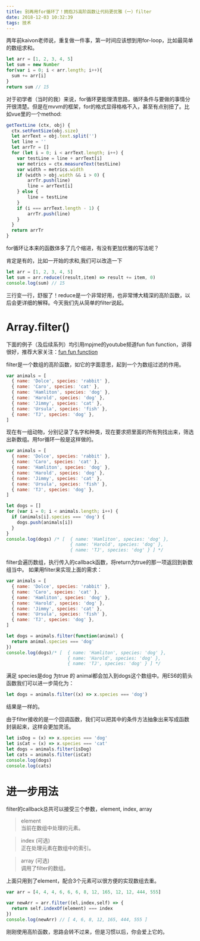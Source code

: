 ```yaml
---
title: 别再用for循环了！拥抱JS高阶函数让代码更优雅（一）filter
date: 2018-12-03 10:32:39
tags: 技术
---
```

两年前kaivon老师说，重复做一件事，第一时间应该想到用for-loop，比如最简单的数组求和。
```javascript
let arr = [1, 2, 3, 4, 5]
let sum = new Number
for(var i = 0; i < arr.length; i++){
  sum += arr[i]
}
return sum // 15
```
对于初学者（当时的我）来说，for循环更能理清思路，循环条件与要做的事情分开很清楚。但是在mvvm的框架，for的格式显得格格不入，甚至有点别扭了。比如vue里的一个method:
```javascript
getTextLine (ctx, obj) {
  ctx.setFontSize(obj.size)
  let arrText = obj.text.split('')
  let line = ''
  let arrTr = []
  for (let i = 0; i < arrText.length; i++) {
    var testLine = line + arrText[i]
    var metrics = ctx.measureText(testLine)
    var width = metrics.width
    if (width > obj.width && i > 0) {
        arrTr.push(line)
        line = arrText[i]
    } else {
        line = testLine
    }
    if (i === arrText.length - 1) {
        arrTr.push(line)
    }
  }
  return arrTr
}
```

for循环让本来的函数体多了几个缩进，有没有更加优雅的写法呢？

肯定是有的，比如一开始的求和,我们可以改造一下
```javascript
let arr = [1, 2, 3, 4, 5]
let sum = arr.reduce((result,item) => result += item, 0)
console.log(sum) // 15
```
三行变一行，舒服了！reduce是一个非常好用，也非常博大精深的高阶函数，以后会更详细的解释。今天我们先从简单的filter说起。

<!-- more -->

# Array.filter()

下面的例子（及后续系列）均引用mpjme的youtube频道fun fun function，讲得很好，推荐大家关注：[fun fun function](https://www.youtube.com/channel/UCO1cgjhGzsSYb1rsB4bFe4Q)

filter是一个数组的高阶函数，如它的字面意思，起到一个为数组过滤的作用。
```js
var animals = [
  { name: 'Dolce', species: 'rabbit' },
  { name: 'Caro', species: 'cat' },
  { name: 'Hamliton', species: 'dog' },
  { name: 'Harold', species: 'dog' },
  { name: 'Jimmy', species: 'cat' },
  { name: 'Ursula', species: 'fish' },
  { name: 'TJ', species: 'dog' },
]
```
现在有一组动物，分别记录了名字和种类，现在要求把里面的所有狗找出来，筛选出新数组。用for循环一般是这样做的。

```js
var animals = [
  { name: 'Dolce', species: 'rabbit' },
  { name: 'Caro', species: 'cat' },
  { name: 'Hamliton', species: 'dog' },
  { name: 'Harold', species: 'dog' },
  { name: 'Jimmy', species: 'cat' },
  { name: 'Ursula', species: 'fish' },
  { name: 'TJ', species: 'dog' },
]

let dogs = []
for (var i = 0; i < animals.length; i++) {
  if (animals[i].species === 'dog') {
    dogs.push(animals[i])
  }
}
console.log(dogs) /* ​​​​​[  { name: 'Hamliton', species: 'dog' },​​​​​
                      ​​​​​  { name: 'Harold', species: 'dog' },​​​​​
                      ​​​​​  { name: 'TJ', species: 'dog' } ]​​​ */​​
```

filter会遍历数组，执行传入的callback函数，将return为true的那一项返回到新数组当中。
如果用filter来实现上面的需求：
```js
var animals = [
  { name: 'Dolce', species: 'rabbit' },
  { name: 'Caro', species: 'cat' },
  { name: 'Hamliton', species: 'dog' },
  { name: 'Harold', species: 'dog' },
  { name: 'Jimmy', species: 'cat' },
  { name: 'Ursula', species: 'fish' },
  { name: 'TJ', species: 'dog' },
]

let dogs = animals.filter(function(animal) {
  return animal.species === 'dog'
})
console.log(dogs)/* ​​​​​[  { name: 'Hamliton', species: 'dog' },​​​​​
                      ​​​​​ { name: 'Harold', species: 'dog' },​​​​​
                      ​​​​​ { name: 'TJ', species: 'dog' } ]​​​ */​​
```
满足 species是dog 为true 的 animal都会加入到dogs这个数组中。用ES6的箭头函数我们可以进一步简化为：

```js
let dogs = animals.filter((x) => x.species === 'dog')
```
结果是一样的。

由于filter接收的是一个回调函数，我们可以把其中的条件方法抽象出来写成函数封装起来，这样会更加灵活。

```javascript
let isDog = (x) => x.species === 'dog'
let isCat = (x) => x.species === 'cat'
let dogs = animals.filter(isDog)
let cats = animals.filter(isCat)
console.log(dogs)
console.log(cats)
```

# 进一步用法
filter的callback总共可以接受三个参数，element, index, array

>element<br>
>当前在数组中处理的元素。

>index (可选)<br>
>正在处理元素在数组中的索引。

>array (可选)<br>
>调用了filter的数组。

上面只用到了element，配合3个元素可以很方便的实现数组去重。

```js
var arr = [4, 4, 4, 6, 6, 6, 8, 12, 165, 12, 12, 444, 555]

var newArr = arr.filter((el,index,self) => {
  return self.indexOf(element) === index
})
console.log(newArr) // ​​​​​[ 4, 6, 8, 12, 165, 444, 555 ]​​​​​
```

刚刚使用高阶函数，思路会转不过来，但是习惯以后，你会爱上它的。